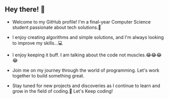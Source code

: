 ## Hey there! 👋

- Welcome to my GitHub profile! I'm a final-year Computer Science student passionate about tech solutions.🚀

- I enjoy creating algorithms and simple solutions, and I'm always looking to improve my skills...💻
- I enjoy keeping it buff. I am talking about the code not muscles.😂😂😂😂

- Join me on my journey through the world of programming. Let's work together to build something great.

- Stay tuned for new projects and discoveries as I continue to learn and grow in the field of coding.🔮 Let's Keep coding!
